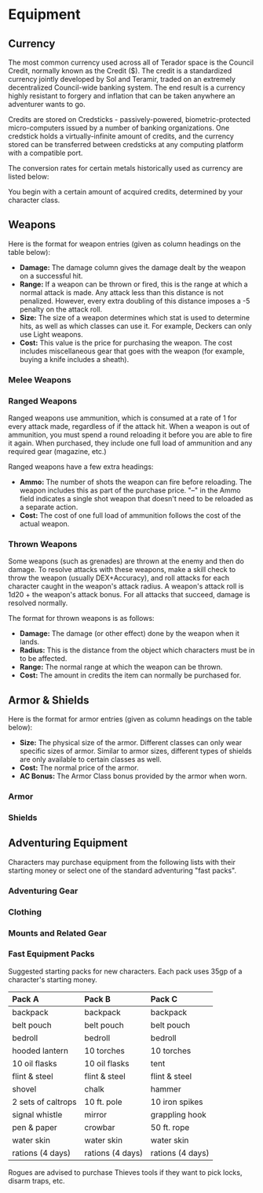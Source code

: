 <!-- $header Microluxe 20 Space <br> <br> Equipment Tables -->

# Equipment

<!-- TODO: rework all equipment lists. -->

## Currency

The most common currency used across all of Terador space is the Council Credit, normally known as the Credit ($). The credit is a standardized currency jointly developed by Sol and Teramir, traded on an extremely decentralized Council-wide banking system. The end result is a currency highly resistant to forgery and inflation that can be taken anywhere an adventurer wants to go.

Credits are stored on Credsticks - passively-powered, biometric-protected micro-computers issued by a number of banking organizations. One credstick holds a virtually-infinite amount of credits, and the currency stored can be transferred between credsticks at any computing platform with a compatible port.

The conversion rates for certain metals historically used as currency are listed below:

<!-- $data wealth.yml metal -->

You begin with a certain amount of acquired credits, determined by your character class.

<!-- $data wealth.yml class_wealth -->

## Weapons

Here is the format for weapon entries (given as column headings on the table below):

- **Damage:** The damage column gives the damage dealt by the weapon on a successful hit.
- **Range:** If a weapon can be thrown or fired, this is the range at which a normal attack is made. Any attack less than this distance is not penalized. However, every extra doubling of this distance imposes a -5 penalty on the attack roll.
- **Size:** The size of a weapon determines which stat is used to determine hits, as well as which classes can use it. For example, Deckers can only use Light weapons.
- **Cost:** This value is the price for purchasing the weapon. The cost includes miscellaneous gear that goes with the weapon (for example, buying a knife includes a sheath).

### Melee Weapons

<!-- $data weapons.yml melee -->

<div class="page-break-after"></div>

### Ranged Weapons

Ranged weapons use ammunition, which is consumed at a rate of 1 for every attack made, regardless of if the attack hit. When a weapon is out of ammunition, you must spend a round reloading it before you are able to fire it again. When purchased, they include one full load of ammunition and any required gear (magazine, etc.)

Ranged weapons have a few extra headings:

- **Ammo:** The number of shots the weapon can fire before reloading. The weapon includes this as part of the purchase price. "–" in the Ammo field indicates a single shot weapon that doesn't need to be reloaded as a separate action.
- **Cost:** The cost of one full load of ammunition follows the cost of the actual weapon.

<!-- $data weapons.yml ranged -->

###  Thrown Weapons

Some weapons (such as grenades) are thrown at the enemy and then do damage. To resolve attacks with these weapons, make a skill check to throw the weapon (usually DEX+Accuracy), and roll attacks for each character caught in the weapon's attack radius. A weapon's attack roll is 1d20 + the weapon's attack bonus. For all attacks that succeed, damage is resolved normally.

The format for thrown weapons is as follows:

- **Damage:** The damage (or other effect) done by the weapon when it lands.
- **Radius:** This is the distance from the object which characters must be in to be affected.
- **Range:** The normal range at which the weapon can be thrown.
- **Cost:** The amount in credits the item can normally be purchased for.

<!-- $data weapons.yml thrown -->

## Armor & Shields

<!-- TODO: Powered armor and exoskeletons. -->

Here is the format for armor entries (given as column headings on the table below):

- **Size:** The physical size of the armor. Different classes can only wear specific sizes of armor. Similar to armor sizes, different types of shields are only available to certain classes as well.
- **Cost:** The normal price of the armor.
- **AC Bonus:** The Armor Class bonus provided by the armor when worn.

### Armor

<!-- $data armor.yml armor -->

### Shields

<!-- $data armor.yml shields -->

<div class="page-break-after"></div>

## Adventuring Equipment

<!-- TODO: rework all of this. -->

Characters may purchase equipment from the following lists with their starting money or select one of the standard adventuring "fast packs".

### Adventuring Gear

<!-- $data gear.yml adventuring-gear -->

### Clothing

<!-- $data gear.yml clothing -->

### Mounts and Related Gear

<!-- $data gear.yml mounts -->

### Fast Equipment Packs

Suggested starting packs for new characters. Each pack uses 35gp of a character's starting money.

<!-- TODO: extend table constructor to allow this sort of data.  -->

| __Pack A__ | __Pack B__ | __Pack C__ |
| :--- | :--- | :--- |
| backpack | backpack | backpack |
| belt pouch | belt pouch | belt pouch |
| bedroll | bedroll | bedroll |
| hooded lantern | 10 torches | 10 torches |
| 10 oil flasks | 10 oil flasks | tent |
| flint & steel | flint & steel | flint & steel |
| shovel | chalk | hammer |
| 2 sets of caltrops | 10 ft. pole | 10 iron spikes |
| signal whistle | mirror | grappling hook |
| pen & paper | crowbar | 50 ft. rope |
| water skin | water skin | water skin |
| rations (4 days) | rations (4 days) | rations (4 days) |

Rogues are advised to purchase Thieves tools if they want to pick locks, disarm traps, etc.
